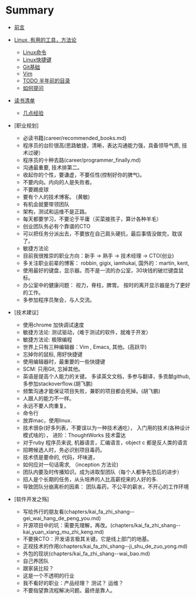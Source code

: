# Summary

* [前言](preface.md)
* [Linux, 有用的工具，方法论](outlines.md)
  * [Linux命令](chapters/linux_commands.md)
  * [Linux快捷键](chapters/linux_short_cuts.md)
  * [Git基础](chapters/git.md)
  * [Vim](chapters/vim.md)
  * [TODO 半年前的目录](chapters/outline.md)
  * [如何提问](chapters/how_to_ask_questions.md)
* [读书清单](chapters/book_list.md)
  * [几点经验](chapters/experience.md)
* [职业规划]
  * 必读书籍(career/recommended_books.md)
  * 程序员的台阶很高(思路敏捷，清晰，表达沟通能力强，具备领导气质, 技术过硬）
  * 程序员的十种去路(career/programmer_finally.md)
  * 沟通最重要, 技术排第二。
  * 收起你的个性，要谦虚，不要任性(控制好你的脾气)。
  * 不要内向。内向的人是失败者。
  * 不要踢皮球
  * 要有个人的技术博客。 (黄敏)
  * 有机会就要带领团队
  * 架构，测试和运维不是正路。
  * 每天都要学习，不要沦于平庸（买菜接孩子，算计各种羊毛）
  * 创业团队务必有个靠谱的CTO
  * 可以把任务分派出去，不要放在自己肩头硬抗，最后事情没做完，耽误了。
  * 敏捷方法论
  * 目前我很推崇的职业方向：新手 -> 熟手 -> 技术经理 -> CTO(创业)
  * 多关注职业前辈的博客： robbin, gigix, iamhukai, 国外的：martin, kent,
  * 使用最好的键盘，显示器。而不是一流的办公室，30块钱的破烂键盘鼠标。
  * 办公室中的健康问题： 视力，脊柱，脾胃。 按时的离开显示器是为了更好的工作。
  * 多参加程序员聚会，与人交流。

* [技术建议]
  * 使用chrome 加快调试速度
  * 敏捷方法论: 测试驱动，(难于测试的软件，就难于开发）
  * 敏捷方法论: 极限编程
  * 世界上只有三种编辑器：Vim , Emacs, 其他。(高跃华)
  * 忘掉你的鼠标, 用好快捷键
  * 使用编辑器时，最重要的一些快捷键
  * SCM: 只用Git,  忘掉其他。
  * 英语是提高个人能力的关键。 多读英文文档，多参与翻译，多贡献github, 多参加stackoverflow.(胡飞鹏)
  * 频繁沟通才能保证项目失败，兼职的项目都会死掉。(胡飞鹏)
  * 人跟人的能力不一样。
  * 永远不要人肉重复。
  * 命令行
  * 放弃mac，使用linux.
  * 技术很杂(好多列表，不要误以为一种技术通吃）， 入门用的技术(各种设计模式啥的）， 进阶：ThoughtWorks 技术雷达
  * 对于ruby 程序员来说, 机器语言，汇编语言，object c 都是反人类的语言
  * 招聘候选人时，务必识别项目毒药。
  * 技术债是要命的, 代码，坏味道，
  * 如何应对一句话需求, （inception 方法论)
  * 团队内要及时传播知识。成为进取型团队（每个人都争先恐后的进步）
  * 招人是个长期的任务，从头培养的人比高薪挖来的人好的多.
  * 导致团队分崩离析的因素： 团队毒药，不公平的薪水，不开心的工作环境

* [软件开发之殇]
  * 写给外行的朋友看(chapters/kai_fa_zhi_shang--gei_wai_hang_de_peng_you.md)
  * 开源项目中的坑：需要先理解，再改。(chapters/kai_fa_zhi_shang--kai_yuan_xiang_mu_zhi_keng.md)
  * 不要换CTO：开发语言极其关键。它是线上部门的地基。
  * 正视技术的作用(chapters/kai_fa_zhi_shang--ji_shu_de_zuo_yong.md)
  * 外包的现状(chapters/kai_fa_zhi_shang--wai_bao.md)
  * 自己养团队
  * 跟家装比较？
  * 这是一个不透明的行业
  * 我不看好的职业：产品经理？ 测试？ 运维？
  * 不要指望靠流程解决问题。最终是靠人。
